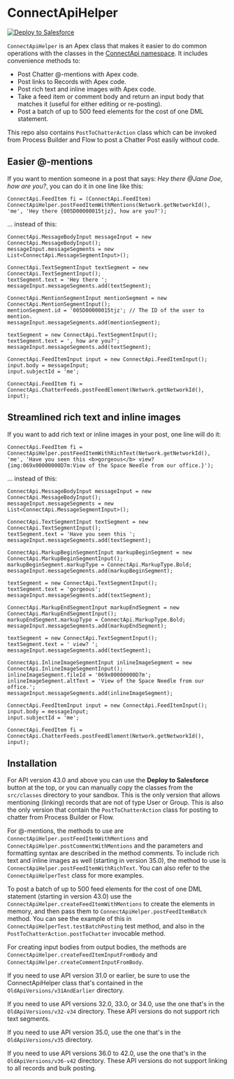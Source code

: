 ConnectApiHelper
================

<a href="https://githubsfdeploy.herokuapp.com?owner=smukov&repo=ConnectApiHelper&ref=master">
  <img alt="Deploy to Salesforce"
       src="https://raw.githubusercontent.com/afawcett/githubsfdeploy/master/deploy.png">
</a>

`ConnectApiHelper` is an Apex class that makes it easier to do common operations with the classes in the [ConnectApi namespace](https://developer.salesforce.com/docs/atlas.en-us.apexcode.meta/apexcode/apex_classes_connect_api.htm). It includes convenience methods to:

* Post Chatter @-mentions with Apex code.
* Post links to Records with Apex code. 
* Post rich text and inline images with Apex code.
* Take a feed item or comment body and return an input body that matches it (useful for either editing or re-posting).
* Post a batch of up to 500 feed elements for the cost of one DML statement.

This repo also contains `PostToChatterAction` class which can be invoked from Process Builder and Flow to post a Chatter Post easily without code.

Easier @-mentions
-----------------
If you want to mention someone in a post that says: *Hey there @Jane Doe, how are you?*, you can do it in one line like this:

    ConnectApi.FeedItem fi = (ConnectApi.FeedItem) ConnectApiHelper.postFeedItemWithMentions(Network.getNetworkId(), 'me', 'Hey there {005D00000015tjz}, how are you?');

... instead of this:

    ConnectApi.MessageBodyInput messageInput = new ConnectApi.MessageBodyInput();
    messageInput.messageSegments = new List<ConnectApi.MessageSegmentInput>();

    ConnectApi.TextSegmentInput textSegment = new ConnectApi.TextSegmentInput();
    textSegment.text = 'Hey there ';
    messageInput.messageSegments.add(textSegment);

    ConnectApi.MentionSegmentInput mentionSegment = new ConnectApi.MentionSegmentInput();
    mentionSegment.id = '005D00000015tjz'; // The ID of the user to mention.
    messageInput.messageSegments.add(mentionSegment);

    textSegment = new ConnectApi.TextSegmentInput();
    textSegment.text = ', how are you?';
    messageInput.messageSegments.add(textSegment);

    ConnectApi.FeedItemInput input = new ConnectApi.FeedItemInput();
    input.body = messageInput;
    input.subjectId = 'me';

    ConnectApi.FeedItem fi = ConnectApi.ChatterFeeds.postFeedElement(Network.getNetworkId(), input);

Streamlined rich text and inline images
---------------------------------------
If you want to add rich text or inline images in your post, one line will do it:

    ConnectApi.FeedItem fi = ConnectApiHelper.postFeedItemWithRichText(Network.getNetworkId(),
    'me', 'Have you seen this <b>gorgeous</b> view? {img:069x00000000D7m:View of the Space Needle from our office.}');

... instead of this:

    ConnectApi.MessageBodyInput messageInput = new ConnectApi.MessageBodyInput();
    messageInput.messageSegments = new List<ConnectApi.MessageSegmentInput>();

    ConnectApi.TextSegmentInput textSegment = new ConnectApi.TextSegmentInput();
    textSegment.text = 'Have you seen this ';
    messageInput.messageSegments.add(textSegment);

    ConnectApi.MarkupBeginSegmentInput markupBeginSegment = new ConnectApi.MarkupBeginSegmentInput();
    markupBeginSegment.markupType = ConnectApi.MarkupType.Bold;
    messageInput.messageSegments.add(markupBeginSegment);

    textSegment = new ConnectApi.TextSegmentInput();
    textSegment.text = 'gorgeous';
    messageInput.messageSegments.add(textSegment);

    ConnectApi.MarkupEndSegmentInput markupEndSegment = new ConnectApi.MarkupEndSegmentInput();
    markupEndSegment.markupType = ConnectApi.MarkupType.Bold;
    messageInput.messageSegments.add(markupEndSegment);

    textSegment = new ConnectApi.TextSegmentInput();
    textSegment.text = ' view? ';
    messageInput.messageSegments.add(textSegment);

    ConnectApi.InlineImageSegmentInput inlineImageSegment = new ConnectApi.InlineImageSegmentInput();
    inlineImageSegment.fileId = '069x00000000D7m';
    inlineImageSegment.altText = 'View of the Space Needle from our office.';
    messageInput.messageSegments.add(inlineImageSegment);

    ConnectApi.FeedItemInput input = new ConnectApi.FeedItemInput();
    input.body = messageInput;
    input.subjectId = 'me';

    ConnectApi.FeedItem fi = ConnectApi.ChatterFeeds.postFeedElement(Network.getNetworkId(), input);

Installation
------------

For API version 43.0 and above you can use the **Deploy to Salesforce** button at the top, or you can manually copy the classes from the `src/classes` directory to your sandbox. This is the only version that allows mentioning (linking) records that are not of type User or Group. This is also the only version that contain the `PostToChatterAction` class for posting to chatter from Process Builder or Flow.

For @-mentions, the methods to use are `ConnectApiHelper.postFeedItemWithMentions` and `ConnectApiHelper.postCommentWithMentions` and the parameters and formatting syntax are described in the method comments. To include rich text and inline images as well (starting in version 35.0), the method to use is `ConnectApiHelper.postFeedItemWithRichText`.  You can also refer to the `ConnectApiHelperTest` class for more examples.

To post a batch of up to 500 feed elements for the cost of one DML statement (starting in version 43.0) use the `ConnectApiHelper.createFeedItemWithMentions` to create the elements in memory, and then pass them to `ConnectApiHelper.postFeedItemBatch` method. You can see the example of this in `ConnectApiHelperTest.testBatchPosting` test method, and also in the `PostToChatterAction.postToChatter` invocable method.

For creating input bodies from output bodies, the methods are `ConnectApiHelper.createFeedItemInputFromBody` and `ConnectApiHelper.createCommentInputFromBody`.

If you need to use API version 31.0 or earlier, be sure to use the ConnectApiHelper class that's contained in the `OldApiVersions/v31AndEarlier` directory.

If you need to use API versions 32.0, 33.0, or 34.0, use the one that's in the `OldApiVersions/v32-v34` directory. These API versions do not support rich text segments.

If you need to use API version 35.0, use the one that's in the `OldApiVersions/v35` directory.

If you need to use API versions 36.0 to 42.0, use the one that's in the `OldApiVersions/v36-v42` directory. These API versions do not support linking to all records and bulk posting.
